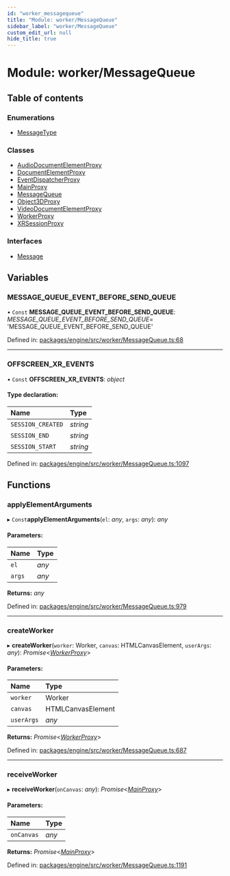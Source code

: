 ```yaml
---
id: "worker_messagequeue"
title: "Module: worker/MessageQueue"
sidebar_label: "worker/MessageQueue"
custom_edit_url: null
hide_title: true
---
```


# Module: worker/MessageQueue

## Table of contents

### Enumerations

- [MessageType](../enums/worker_messagequeue.messagetype.md)

### Classes

- [AudioDocumentElementProxy](../classes/worker_messagequeue.audiodocumentelementproxy.md)
- [DocumentElementProxy](../classes/worker_messagequeue.documentelementproxy.md)
- [EventDispatcherProxy](../classes/worker_messagequeue.eventdispatcherproxy.md)
- [MainProxy](../classes/worker_messagequeue.mainproxy.md)
- [MessageQueue](../classes/worker_messagequeue.messagequeue.md)
- [Object3DProxy](../classes/worker_messagequeue.object3dproxy.md)
- [VideoDocumentElementProxy](../classes/worker_messagequeue.videodocumentelementproxy.md)
- [WorkerProxy](../classes/worker_messagequeue.workerproxy.md)
- [XRSessionProxy](../classes/worker_messagequeue.xrsessionproxy.md)

### Interfaces

- [Message](../interfaces/worker_messagequeue.message.md)

## Variables

### MESSAGE\_QUEUE\_EVENT\_BEFORE\_SEND\_QUEUE

• `Const` **MESSAGE\_QUEUE\_EVENT\_BEFORE\_SEND\_QUEUE**: *MESSAGE_QUEUE_EVENT_BEFORE_SEND_QUEUE*= 'MESSAGE\_QUEUE\_EVENT\_BEFORE\_SEND\_QUEUE'

Defined in: [packages/engine/src/worker/MessageQueue.ts:68](https://github.com/xr3ngine/xr3ngine/blob/716a06460/packages/engine/src/worker/MessageQueue.ts#L68)

___

### OFFSCREEN\_XR\_EVENTS

• `Const` **OFFSCREEN\_XR\_EVENTS**: *object*

#### Type declaration:

Name | Type |
:------ | :------ |
`SESSION_CREATED` | *string* |
`SESSION_END` | *string* |
`SESSION_START` | *string* |

Defined in: [packages/engine/src/worker/MessageQueue.ts:1097](https://github.com/xr3ngine/xr3ngine/blob/716a06460/packages/engine/src/worker/MessageQueue.ts#L1097)

## Functions

### applyElementArguments

▸ `Const`**applyElementArguments**(`el`: *any*, `args`: *any*): *any*

#### Parameters:

Name | Type |
:------ | :------ |
`el` | *any* |
`args` | *any* |

**Returns:** *any*

Defined in: [packages/engine/src/worker/MessageQueue.ts:979](https://github.com/xr3ngine/xr3ngine/blob/716a06460/packages/engine/src/worker/MessageQueue.ts#L979)

___

### createWorker

▸ **createWorker**(`worker`: Worker, `canvas`: HTMLCanvasElement, `userArgs`: *any*): *Promise*<[*WorkerProxy*](../classes/worker_messagequeue.workerproxy.md)\>

#### Parameters:

Name | Type |
:------ | :------ |
`worker` | Worker |
`canvas` | HTMLCanvasElement |
`userArgs` | *any* |

**Returns:** *Promise*<[*WorkerProxy*](../classes/worker_messagequeue.workerproxy.md)\>

Defined in: [packages/engine/src/worker/MessageQueue.ts:687](https://github.com/xr3ngine/xr3ngine/blob/716a06460/packages/engine/src/worker/MessageQueue.ts#L687)

___

### receiveWorker

▸ **receiveWorker**(`onCanvas`: *any*): *Promise*<[*MainProxy*](../classes/worker_messagequeue.mainproxy.md)\>

#### Parameters:

Name | Type |
:------ | :------ |
`onCanvas` | *any* |

**Returns:** *Promise*<[*MainProxy*](../classes/worker_messagequeue.mainproxy.md)\>

Defined in: [packages/engine/src/worker/MessageQueue.ts:1191](https://github.com/xr3ngine/xr3ngine/blob/716a06460/packages/engine/src/worker/MessageQueue.ts#L1191)
